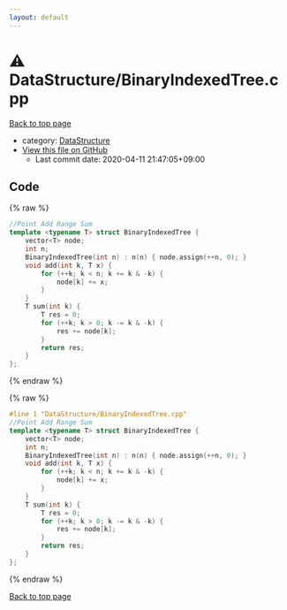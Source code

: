 ```yaml
---
layout: default
---
```


<!-- mathjax config similar to math.stackexchange -->
<script type="text/javascript" async
  src="https://cdnjs.cloudflare.com/ajax/libs/mathjax/2.7.5/MathJax.js?config=TeX-MML-AM_CHTML">
</script>
<script type="text/x-mathjax-config">
  MathJax.Hub.Config({
    TeX: { equationNumbers: { autoNumber: "AMS" }},
    tex2jax: {
      inlineMath: [ ['$','$'] ],
      processEscapes: true
    },
    "HTML-CSS": { matchFontHeight: false },
    displayAlign: "left",
    displayIndent: "2em"
  });
</script>

<script type="text/javascript" src="https://cdnjs.cloudflare.com/ajax/libs/jquery/3.4.1/jquery.min.js"></script>
<script src="https://cdn.jsdelivr.net/npm/jquery-balloon-js@1.1.2/jquery.balloon.min.js" integrity="sha256-ZEYs9VrgAeNuPvs15E39OsyOJaIkXEEt10fzxJ20+2I=" crossorigin="anonymous"></script>
<script type="text/javascript" src="../../assets/js/copy-button.js"></script>
<link rel="stylesheet" href="../../assets/css/copy-button.css" />


# :warning: DataStructure/BinaryIndexedTree.cpp

<a href="../../index.html">Back to top page</a>

* category: <a href="../../index.html#5e248f107086635fddcead5bf28943fc">DataStructure</a>
* <a href="{{ site.github.repository_url }}/blob/master/DataStructure/BinaryIndexedTree.cpp">View this file on GitHub</a>
    - Last commit date: 2020-04-11 21:47:05+09:00




## Code

<a id="unbundled"></a>
{% raw %}
```cpp
//Point Add Range Sum
template <typename T> struct BinaryIndexedTree {
    vector<T> node;
    int n;
    BinaryIndexedTree(int n) : n(n) { node.assign(++n, 0); }
    void add(int k, T x) {
        for (++k; k < n; k += k & -k) {
            node[k] += x;
        }
    }
    T sum(int k) {
        T res = 0;
        for (++k; k > 0; k -= k & -k) {
            res += node[k];
        }
        return res;
    }
};
```
{% endraw %}

<a id="bundled"></a>
{% raw %}
```cpp
#line 1 "DataStructure/BinaryIndexedTree.cpp"
//Point Add Range Sum
template <typename T> struct BinaryIndexedTree {
    vector<T> node;
    int n;
    BinaryIndexedTree(int n) : n(n) { node.assign(++n, 0); }
    void add(int k, T x) {
        for (++k; k < n; k += k & -k) {
            node[k] += x;
        }
    }
    T sum(int k) {
        T res = 0;
        for (++k; k > 0; k -= k & -k) {
            res += node[k];
        }
        return res;
    }
};

```
{% endraw %}

<a href="../../index.html">Back to top page</a>

